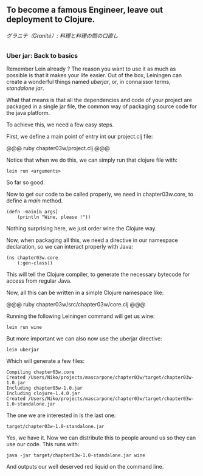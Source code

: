 ## To become a famous Engineer, leave out deployment to Clojure. 

###### グラニテ（Granité）: 料理と料理の間の口直し

### Uber jar: Back to basics

Remember Lein already ? The reason you want to use it as much as possible is that it makes your life easier.
Out of the box, Leiningen can create a wonderful things named *uberjar*, or, in connaissor terms, *standalone jar*.

What that means is that all the dependencies and code of your project are packaged in a single jar file, the common way of packaging source code for the java platform. 

To achieve this, we need a few easy steps.

First, we define a main point of entry int our project.clj file:

@@@ ruby chapter03w/project.clj @@@

Notice that when we do this, we can simply run that clojure file with:

	lein run <arguments>

So far so good.

Now to get our code to be called properly, we need in chapter03w.core, to define a *main* method.

	(defn -main[& args] 
		(println "Wine, please !"))

Nothing surprising here, we just order wine the Clojure way. 

Now, when packaging all this, we need a directive in our namespace declaration, so we can interact properly with Java:

	(ns chapter03w.core
		(:gen-class))

This will tell the Clojure compiler, to generate the necessary bytecode for access from regular Java.

Now, all this can be written in a simple Clojure namespace like:

@@@ ruby chapter03w/src/chapter03w/core.clj @@@

Running the following Leiningen command will get us wine:

	lein run wine 

But more important we can also now use the uberjar directive:

	lein uberjar

Which will generate a few files:

	Compiling chapter03w.core
	Created /Users/Niko/projects/mascarpone/chapter03w/target/chapter03w-1.0.jar
	Including chapter03w-1.0.jar
	Including clojure-1.4.0.jar
	Created /Users/Niko/projects/mascarpone/chapter03w/target/chapter03w-1.0-standalone.jar

The one we are interested in is the last one:

	target/chapter03w-1.0-standalone.jar

Yes, we have it. Now we can distribute this to people around us so they can use our code. This runs with:

	java -jar target/chapter03w-1.0-standalone.jar wine

And outputs our well deserved red liquid on the command line. 
